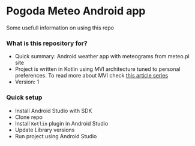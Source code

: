 # Pogoda Meteo Android app #

Some usefull information on using this repo

### What is this repository for? ###

* Quick summary: Android weather app with meteograms from meteo.pl site 
* Project is written in Kotlin using MVI architecture tuned to personal preferences.
To read more about MVI check [this article series](http://hannesdorfmann.com/android/mosby3-mvi-1)
* Version: 1

### Quick setup ###

* Install Android Studio with SDK
* Clone repo 
* Install ```Kotlin``` plugin in Android Studio
* Update Library versions
* Run project using Android Studio
